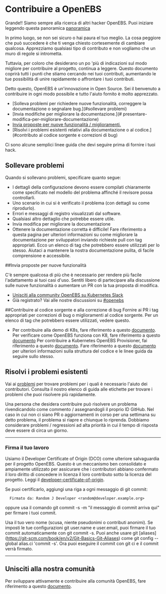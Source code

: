 # Contribuire a OpenEBS
Grande!! Siamo sempre alla ricerca di altri hacker OpenEBS. Puoi iniziare leggendo questa panoramica [panoramica](./contribute/design/README.md)

In primo luogo, se non sei sicuro o hai paura   el tuo meglio. La cosa peggiore che può succedere è che ti venga chiesto cortesemente di cambiare qualcosa. Apprezziamo qualsiasi tipo di contributo e non vogliamo che un muro di regole si intrometta.

Tuttavia, per coloro che desiderano un po 'più di indicazioni sul modo migliore per contribuire al progetto, continua a leggere. Questo documento coprirà tutti i punti che stiamo cercando nei tuoi contributi, aumentando le tue possibilità di unire rapidamente o affrontare i tuoi contributi.

Detto questo, OpenEBS è un'innovazione in Open Source. Sei il benvenuto a contribuire in ogni modo possibile e tutto l'aiuto fornito è molto apprezzato.

- [Solleva problemi per richiedere nuove funzionalità, correggere la documentazione o segnalare bug.](#sollevare problemi)
- [Invia modifiche per migliorare la documentazione.](# presentare-modifica-per-migliorare-documentazione)
- [Invia proposte per nuove funzionalità / miglioramenti.](#presentare-proposte-per-nuove-funzionalità)
- [Risolvi i problemi esistenti relativi alla documentazione o al codice.](#contributo al codice sorgente e correzioni di bug)

Ci sono alcune semplici linee guida che devi seguire prima di fornire i tuoi hack.

## Sollevare problemi
Quando si sollevano problemi, specificare quanto segue:
- I dettagli della configurazione devono essere compilati chiaramente come specificato nel modello del problema affinché il revisore possa controllarli.
- Uno scenario in cui si è verificato il problema (con dettagli su come riprodurlo).
- Errori e messaggi di registro visualizzati dal software.
- Qualsiasi altro dettaglio che potrebbe essere utile.
- Invia modifica per migliorare la documentazione
- Ottenere la documentazione corretta è difficile! Fare riferimento a questa pagina per ulteriori informazioni su come migliorare la documentazione per sviluppatori inviando richieste pull con tag appropriati. Ecco un elenco di tag che potrebbero essere utilizzati per lo stesso. Aiutaci a mantenere la nostra documentazione pulita, di facile comprensione e accessibile.

##Invia proposte per nuove funzionalità

C'è sempre qualcosa di più che è necessario per rendere più facile l'adattamento ai tuoi casi d'uso. Sentiti libero di partecipare alla discussione sulle nuove funzionalità o aumentare un PR con la tua proposta di modifica.

- [Unisciti alla community OpenEBS su Kubernetes Slack](https://kubernetes.slack.com)
- Già registrato? Vai alle nostre discussioni su [#openebs](https://kubernetes.slack.com/messages/openebs/)

##Contribuire al codice sorgente e alla correzione di bug
Fornire ai PR i tag appropriati per correzioni di bug o miglioramenti al codice sorgente. Per un elenco di tag che potrebbero essere utilizzati, vedere questo.

* Per contribuire alla demo di K8s, fare riferimento a questo [documento](./contribute/CONTRIBUTING-TO-K8S-DEMO.md).
Per verificare come OpenEBS funziona con K8, fare riferimento a questo [documento](./k8s/README.md) 
Per contribuire a Kubernetes OpenEBS Provisioner, fai riferimento a questo [documento](./contribute/CONTRIBUTING-TO-KUBERNETES-OPENEBS-PROVISIONER.md).
Fare riferimento a questo [documento](./contribute/design/code-structuring.md) per ulteriori informazioni sulla struttura del codice e le linee guida da seguire sullo stesso.

## Risolvi i problemi esistenti
Vai ai [problemi](https://github.com/openebs/openebs/issues) per trovare problemi per i quali è necessario l'aiuto dei contributori. Consulta il nostro elenco di guida alle 
etichette per trovare i problemi che puoi risolvere più rapidamente.

Una persona che desidera contribuire può risolvere un problema rivendicandolo come commento / assegnandogli il proprio ID GitHub. Nel caso in cui non ci siano PR o 
aggiornamenti in corso per una settimana su detto problema, il problema si riapre e chiunque lo riprenda. Dobbiamo considerare problemi / regressioni ad alta priorità in cui
il tempo di risposta deve essere di circa un giorno.

---
### Firma il tuo lavoro
Usiamo il Developer Certificate of Origin (DCO) come ulteriore salvaguardia per il progetto OpenEBS. Questo è un meccanismo ben consolidato e ampiamente utilizzato per
assicurare che i contributori abbiano confermato il loro diritto di concedere in licenza il loro contributo sotto la licenza del progetto. Leggi il 
[developer-certificate-of-origin](./contribute/developer-certificate-of-origin).

Se puoi certificarlo, aggiungi una riga a ogni messaggio di git commit:
````
  Firmato da: Random J Developer <random@developer.example.org>
````
oppure usa il comando git commit -s -m "il messaggio di commit arriva qui" per firmare i tuoi commit.

Usa il tuo vero nome (scusa, niente pseudonimi o contributi anonimi). Se imposti le tue configurazioni git user.name e user.email, puoi firmare il tuo commit automaticamente
con git commit -s. Puoi anche usare git [aliases] (https://git-scm.com/book/en/v2/Git-Basics-Git-Aliases) come git config --global alias.ci 'commit -s'. Ora puoi eseguire il
commit con git ci e il commit verrà firmato.

---
## Unisciti alla nostra comunità
Per sviluppare attivamente e contribuire alla comunità OpenEBS, fare riferimento a questo [documento](./community/README.md).
